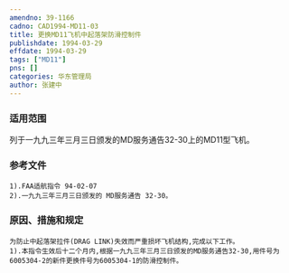 ```yaml
---
amendno: 39-1166  
cadno: CAD1994-MD11-03  
title: 更换MD11飞机中起落架防滑控制件  
publishdate: 1994-03-29  
effdate: 1994-03-29  
tags: ["MD11"]  
pns: []  
categories: 华东管理局  
author: 张建中  
---
```

  
### 适用范围  
列于一九九三年三月三日颁发的MD服务通告32-30上的MD11型飞机。  
  
<!--more-->  
### 参考文件  
    1).FAA适航指令 94-02-07  
    2).一九九三年三月三日颁发的 MD服务通告 32-30。  
  
### 原因、措施和规定  
    为防止中起落架拉件(DRAG LINK)失效而严重损坏飞机结构,完成以下工作。  
    1).本指令生效后十二个月内,根据一九九三年三月三日颁发的MD服务通告32-30,用件号为6005304-2的新件更换件号为6005304-1的防滑控制件。  
